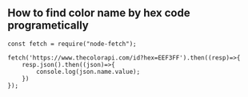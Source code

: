 ## How to find color name by hex code programetically
```
const fetch = require("node-fetch");

fetch('https://www.thecolorapi.com/id?hex=EEF3FF').then((resp)=>{
    resp.json().then((json)=>{
        console.log(json.name.value);
    })
});
```

